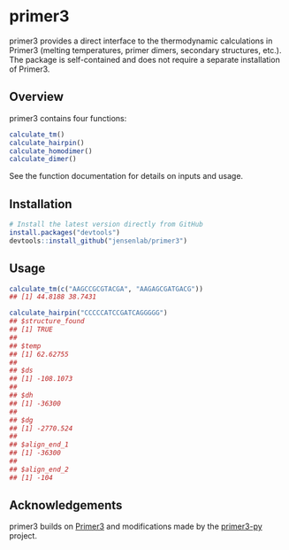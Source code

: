 
primer3
=======

primer3 provides a direct interface to the thermodynamic calculations in Primer3 (melting temperatures, primer dimers, secondary structures, etc.). The package is self-contained and does not require a separate installation of Primer3.

Overview
--------

primer3 contains four functions:

``` r
calculate_tm()
calculate_hairpin()
calculate_homodimer()
calculate_dimer()
```

See the function documentation for details on inputs and usage.

Installation
------------

``` r
# Install the latest version directly from GitHub
install.packages("devtools")
devtools::install_github("jensenlab/primer3")
```

Usage
-----

``` r
calculate_tm(c("AAGCCGCGTACGA", "AAGAGCGATGACG"))
## [1] 44.8188 38.7431

calculate_hairpin("CCCCCATCCGATCAGGGGG")
## $structure_found
## [1] TRUE
## 
## $temp
## [1] 62.62755
## 
## $ds
## [1] -108.1073
## 
## $dh
## [1] -36300
## 
## $dg
## [1] -2770.524
## 
## $align_end_1
## [1] -36300
## 
## $align_end_2
## [1] -104
```

Acknowledgements
----------------

primer3 builds on [Primer3](http://primer3.sourceforge.net) and modifications made by the [primer3-py](https://github.com/libnano/primer3-py) project.
